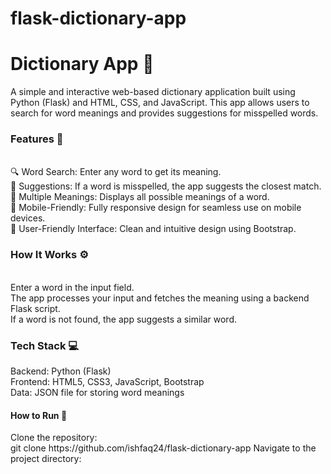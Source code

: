 # flask-dictionary-app
<h1>Dictionary App 📝</h1>
    <p>
        A simple and interactive web-based dictionary application built using Python (Flask) and HTML, CSS, and JavaScript. 
        This app allows users to search for word meanings and provides suggestions for misspelled words.
    </p>

  
<h3>Features 🌟</h3><br>
🔍 Word Search: Enter any word to get its meaning.<br>
📝 Suggestions: If a word is misspelled, the app suggests the closest match.<br>
📜 Multiple Meanings: Displays all possible meanings of a word.<br>
📱 Mobile-Friendly: Fully responsive design for seamless use on mobile devices.<br>
🎨 User-Friendly Interface: Clean and intuitive design using Bootstrap.<br>

<h3>How It Works ⚙️</h3><br>
Enter a word in the input field.<br>
The app processes your input and fetches the meaning using a backend Flask script.<br>
If a word is not found, the app suggests a similar word.<br>

<h3>Tech Stack 💻</h3>
Backend: Python (Flask)<br>
Frontend: HTML5, CSS3, JavaScript, Bootstrap<br>
Data: JSON file for storing word meanings<br>

<h4>How to Run 🚀</h4>
Clone the repository:<br>
git clone https://github.com/ishfaq24/flask-dictionary-app  
Navigate to the project directory:<br>
 
